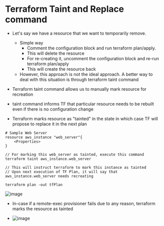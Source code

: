 # Terraform Taint and Replace command
- Let's say we have a resource that we want to temporarily remove.
    - Simple way 
        - Comment the configuration block and run terraform plan/apply.
        - This will delete the resource
        - For re-creating it, uncomment the configuration block and re-run terraform plan/apply
        - This will create the resource back
    - However, this approach is not the ideal approach. A better way to deal with this situation is through terraform taint command

- Terraform taint command allows us to manually mark resource for recreation
- taint command informs TF that particular resource needs to be rebuilt even if there is no configuration change
- Terraform marks resource as "tainted" in the state in which case TF will propose to replace it in the next plan

```hcl
# Sample Web Server
resource aws_instance "web_server"{
    <Properties>
}

// For marking this web_server as tainted, execute this command
terraform taint aws_instance.web_server

// This will instruct terraform to mark this instance as tainted
// Upon next execution of TF Plan, it will say that aws_instance.web_server needs recreating

terraform plan -out tfPlan

```

![image](https://github.com/niravmsoni/terraform-aws/assets/6556021/fa60cfa8-d765-4e53-93c4-fbfa81585563)

- In-case if a remote-exec provisioner fails due to any reason, terraform marks the resource as tainted

- ![image](https://github.com/niravmsoni/terraform-aws/assets/6556021/f56984af-2ec2-445f-b15f-92aa52564f28)
